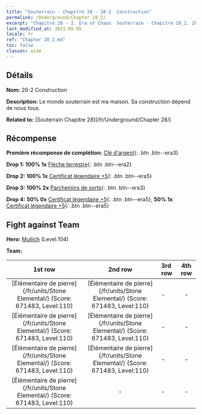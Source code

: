 ```yaml
---
title: "Souterrain - Chapitre 28 - 28-2  Construction"
permalink: /Underground/Chapter 28_2/
excerpt: "Chapitre 28 - 2. Era of Chaos  Souterrain - Chapitre 28_2. 28-2  Construction"
last_modified_at: 2021-05-05
locale: fr
ref: "Chapter 28_2.md"
toc: false
classes: wide
---
```


## Détails

 **Nom:** 28-2  Construction

 **Description:**       Le monde souterrain est ma maison. Sa construction dépend de nous tous.

 **Related to:** [Souterrain Chapitre 28](/fr/Underground/Chapter 28/)

## Récompense

 **Première récompense de complétion:** [Clé d'argent](/ItemsFR/con_693/){: .btn .btn--era3}

 **Drop 1:** **100% 1x** [Flèche terrestre](/ItemsFR/her_464/){: .btn .btn--era2}

 **Drop 2:** **100% 1x** [Certificat légendaire +5](/ItemsFR/mat_102/){: .btn .btn--era5}

 **Drop 3:** **100% 2x** [Parchemins de sorts](/ItemsFR/con_694/){: .btn .btn--era3}

 **Drop 4:** **50% 0x** [Certificat légendaire +5](/ItemsFR/mat_102/){: .btn .btn--era5}, **50% 1x** [Certificat légendaire +5](/ItemsFR/mat_102/){: .btn .btn--era5}


## Fight against Team
 **Hero:** [Mullich](/fr/heroes/Mullich/) (Level:104)

 **Team:**


  | 1st row | 2nd row | 3rd row | 4th row |
  |:----:|:----:|:----|:----:|
  | [Élémentaire de pierre](/fr/units/Stone Elemental/) (Score: 671483, Level:110)  | [Élémentaire de pierre](/fr/units/Stone Elemental/) (Score: 671483, Level:110)  | - | - |
  | [Élémentaire de pierre](/fr/units/Stone Elemental/) (Score: 671483, Level:110)  | [Élémentaire de pierre](/fr/units/Stone Elemental/) (Score: 671483, Level:110)  | - | - |
  | [Élémentaire de pierre](/fr/units/Stone Elemental/) (Score: 671483, Level:110)  | [Élémentaire de pierre](/fr/units/Stone Elemental/) (Score: 671483, Level:110)  | - | - |
  | [Élémentaire de pierre](/fr/units/Stone Elemental/) (Score: 671483, Level:110)  | - | - | - |



